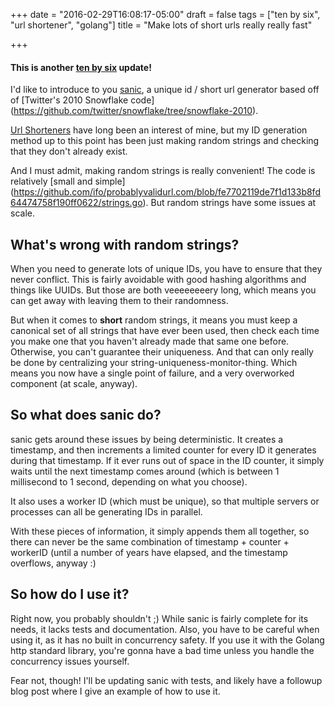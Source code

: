 +++
date = "2016-02-29T16:08:17-05:00"
draft = false
tags = ["ten by six", "url shortener", "golang"]
title = "Make lots of short urls really really fast"

+++

#### This is another [ten by six](/tags/ten-by-six) update!

I'd like to introduce to you [sanic](https://github.com/ifo/sanic/), a unique id
/ short url generator based off of [Twitter's 2010 Snowflake code]
(https://github.com/twitter/snowflake/tree/snowflake-2010).

[Url Shorteners](/post/url-shortening-in-haskell-with-scotty-and-lucid/) have
long been an interest of mine, but my ID generation method up to this point has
been just making random strings and checking that they don't already exist.

And I must admit, making random strings is really convenient!
The code is relatively [small and simple]
(https://github.com/ifo/probablyvalidurl.com/blob/fe7702119de7f1d133b8fd64474758f190ff0622/strings.go).
But random strings have some issues at scale.

## What's wrong with random strings?

When you need to generate lots of unique IDs, you have to ensure that they never
conflict.
This is fairly avoidable with good hashing algorithms and things like UUIDs.
But those are both veeeeeeeery long, which means you can get away with leaving
them to their randomness.

But when it comes to **short** random strings, it means you must keep a
canonical set of all strings that have ever been used, then check each time you
make one that you haven't already made that same one before.
Otherwise, you can't guarantee their uniqueness.
And that can only really be done by centralizing your
string-uniqueness-monitor-thing.
Which means you now have a single point of failure, and a very overworked
component (at scale, anyway).

## So what does sanic do?

sanic gets around these issues by being deterministic.
It creates a timestamp, and then increments a limited counter for every ID it
generates during that timestamp.
If it ever runs out of space in the ID counter, it simply waits until the next
timestamp comes around (which is between 1 millisecond to 1 second, depending on
what you choose).

It also uses a worker ID (which must be unique), so that multiple servers or
processes can all be generating IDs in parallel.

With these pieces of information, it simply appends them all together, so there
can never be the same combination of timestamp + counter + workerID (until a
number of years have elapsed, and the timestamp overflows, anyway :)

## So how do I use it?

Right now, you probably shouldn't ;)
While sanic is fairly complete for its needs, it lacks tests and documentation.
Also, you have to be careful when using it, as it has no built in concurrency
safety.
If you use it with the Golang http standard library, you're gonna have a bad
time unless you handle the concurrency issues yourself.

Fear not, though!
I'll be updating sanic with tests, and likely have a followup blog post where I
give an example of how to use it.

